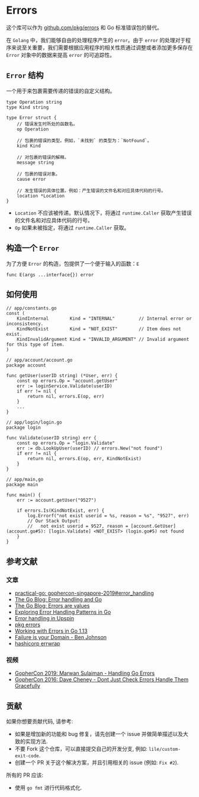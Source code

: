 # Errors

这个库可以作为 [github.com/pkg/errors](github.com/pkg/errors) 和 Go 标准错误包的替代。

在 `Golang` 中，我们能够自由的处理程序产生的 `error`。由于 `error` 的处理对于程序来说至关重要，我们需要根据应用程序的相关性质通过调整或者添加更多保存在 `Error` 对象中的数据来提高 `error` 的可追踪性。 

## `Error` 结构

一个用于来包裹需要传递的错误的自定义结构。

```golang
type Operation string
type Kind string

type Error struct {
	// 错误发生时所处的函数名。
	op Operation

	// 包裹的错误的类型。例如，`未找到` 的类型为：`NotFound`。
	kind Kind

	// 对包裹的错误的解释。
	message string

	// 包裹的错误对象。
	cause error

	// 发生错误的具体位置。例如：产生错误的文件名和对应具体代码的行号。
	location *Location
}
```
- `Location` 不应该被传递。默认情况下，将通过 `runtime.Caller` 获取产生错误的文件名和对应具体代码的行号。
- `Op` 如果未被指定，将通过 `runtime.Caller` 获取。

## 构造一个 `Error`

为了方便 `Error` 的构造，包提供了一个便于输入的函数：`E`

	func E(args ...interface{}) error

## 如何使用

```golang
// app/constants.go
const (
	KindInternal        Kind = "INTERNAL"         // Internal error or inconsistency.
	KindNotExist        Kind = "NOT_EXIST"        // Item does not exist.
	KindInvalidArgument Kind = "INVALID_ARGUMENT" // Invalid argument for this type of item.
)

// app/account/account.go
package account

func getUser(userID string) (*User, err) {
    const op errors.Op = "account.getUser"
    err := loginService.Validate(userID)
    if err != nil {
        return nil, errors.E(op, err)
    }
    ...
}

// app/login/login.go
package login

func Validate(userID string) err {
    const op errors.Op = "login.Validate"
    err := db.LookUpUser(userID) // errors.New("not found")
    if err != nil {
        return nil, errors.E(op, err, KindNotExist)
    }
}

// app/main,go
package main

func main() {
    err := account.getUser("9527")

    if errors.Is(KindNotExist, err) {
        log.Errorf("not exist userid = %s, reason = %s", "9527", err)
        // Our Stack Output:
        //   not exist userid = 9527, reason = [account.GetUser] (account.go#5): [login.Validate] <NOT_EXIST> (login.go#5) not found
    }
}
```

## 参考文献

### 文章
- [practical-go: gophercon-singapore-2019#error_handling](https://dave.cheney.net/practical-go/presentations/gophercon-singapore-2019.html#_error_handling)
- [The Go Blog: Error handling and Go](https://go.dev/blog/error-handling-and-go)
- [The Go Blog: Errors are values](https://go.dev/blog/errors-are-values)
- [Exploring Error Handling Patterns in Go](https://8thlight.com/blog/kyle-krull/2018/08/13/exploring-error-handling-patterns-in-go.html)
- [Error handling in Upspin](https://commandcenter.blogspot.com/2017/12/error-handling-in-upspin.html)
- [pkg errors](https://github.com/pkg/errors)
- [Working with Errors in Go 1.13](https://go.dev/blog/go1.13-errors)
- [Failure is your Domain - Ben Johnson](https://middlemost.com/failure-is-your-domain/)
- [hashicorp errwrap](https://github.com/hashicorp/errwrap)

### 视频

- [GopherCon 2019: Marwan Sulaiman - Handling Go Errors](https://www.youtube.com/watch?v=4WIhhzTTd0Y)
- [GopherCon 2016: Dave Cheney - Dont Just Check Errors Handle Them Gracefully](https://www.youtube.com/watch?v=lsBF58Q-DnY)

## 贡献

如果你想要贡献代码, 请参考:

- 如果是增加新的功能和 bug 修复，请先创建一个 issue 并做简单描述以及大致的实现方法.
- 不要 Fork 这个仓库，可以直接提交自己的开发分支, 例如: `lile/custom-exit-code`.
- 创建一个 PR 关于这个解决方案，并且引用相关的 issue (例如: `Fix #2`).

所有的 PR 应该:

- 使用 `go fmt` 进行代码格式化.